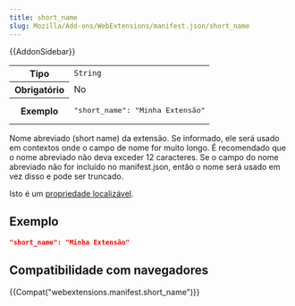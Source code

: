 ```yaml
---
title: short_name
slug: Mozilla/Add-ons/WebExtensions/manifest.json/short_name
---
```


{{AddonSidebar}}

<table class="fullwidth-table standard-table">
  <tbody>
    <tr>
      <th scope="row" style="width: 30%">Tipo</th>
      <td><code>String</code></td>
    </tr>
    <tr>
      <th scope="row">Obrigatório</th>
      <td>No</td>
    </tr>
    <tr>
      <th scope="row">Exemplo</th>
      <td>
        <pre class="brush: json no-line-numbers">
"short_name": "Minha Extensão"</pre
        >
      </td>
    </tr>
  </tbody>
</table>

Nome abreviado (short name) da extensão. Se informado, ele será usado em contextos onde o campo de nome for muito longo. É recomendado que o nome abreviado não deva exceder 12 caracteres. Se o campo do nome abreviado não for incluído no manifest.json, então o nome será usado em vez disso e pode ser truncado.

Isto é um [propriedade localizável](/pt-BR/Add-ons/WebExtensions/Internationalization#Internationalizing_manifest.json).

## Exemplo

```json
"short_name": "Minha Extensão"
```

## Compatibilidade com navegadores

{{Compat("webextensions.manifest.short_name")}}
